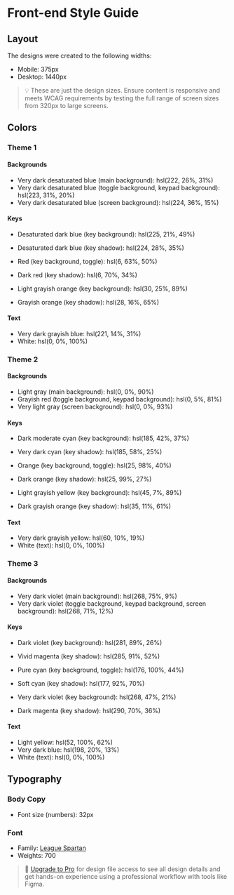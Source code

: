# Front-end Style Guide

## Layout

The designs were created to the following widths:

-   Mobile: 375px
-   Desktop: 1440px

> 💡 These are just the design sizes. Ensure content is responsive and meets WCAG requirements by testing the full range of screen sizes from 320px to large screens.

## Colors

### Theme 1

#### Backgrounds

-   Very dark desaturated blue (main background): hsl(222, 26%, 31%)
-   Very dark desaturated blue (toggle background, keypad background): hsl(223, 31%, 20%)
-   Very dark desaturated blue (screen background): hsl(224, 36%, 15%)

#### Keys

-   Desaturated dark blue (key background): hsl(225, 21%, 49%)
-   Desaturated dark blue (key shadow): hsl(224, 28%, 35%)

-   Red (key background, toggle): hsl(6, 63%, 50%)
-   Dark red (key shadow): hsl(6, 70%, 34%)

-   Light grayish orange (key background): hsl(30, 25%, 89%)
-   Grayish orange (key shadow): hsl(28, 16%, 65%)

#### Text

-   Very dark grayish blue: hsl(221, 14%, 31%)
-   White: hsl(0, 0%, 100%)

### Theme 2

#### Backgrounds

-   Light gray (main background): hsl(0, 0%, 90%)
-   Grayish red (toggle background, keypad background): hsl(0, 5%, 81%)
-   Very light gray (screen background): hsl(0, 0%, 93%)

#### Keys

-   Dark moderate cyan (key background): hsl(185, 42%, 37%)
-   Very dark cyan (key shadow): hsl(185, 58%, 25%)

-   Orange (key background, toggle): hsl(25, 98%, 40%)
-   Dark orange (key shadow): hsl(25, 99%, 27%)

-   Light grayish yellow (key background): hsl(45, 7%, 89%)
-   Dark grayish orange (key shadow): hsl(35, 11%, 61%)

#### Text

-   Very dark grayish yellow: hsl(60, 10%, 19%)
-   White (text): hsl(0, 0%, 100%)

### Theme 3

#### Backgrounds

-   Very dark violet (main background): hsl(268, 75%, 9%)
-   Very dark violet (toggle background, keypad background, screen background): hsl(268, 71%, 12%)

#### Keys

-   Dark violet (key background): hsl(281, 89%, 26%)
-   Vivid magenta (key shadow): hsl(285, 91%, 52%)

-   Pure cyan (key background, toggle): hsl(176, 100%, 44%)
-   Soft cyan (key shadow): hsl(177, 92%, 70%)

-   Very dark violet (key background): hsl(268, 47%, 21%)
-   Dark magenta (key shadow): hsl(290, 70%, 36%)

#### Text

-   Light yellow: hsl(52, 100%, 62%)
-   Very dark blue: hsl(198, 20%, 13%)
-   White (text): hsl(0, 0%, 100%)

## Typography

### Body Copy

-   Font size (numbers): 32px

### Font

-   Family: [League Spartan](https://fonts.google.com/specimen/League+Spartan)
-   Weights: 700

> 💎 [Upgrade to Pro](https://www.frontendmentor.io/pro?ref=style-guide) for design file access to see all design details and get hands-on experience using a professional workflow with tools like Figma.
